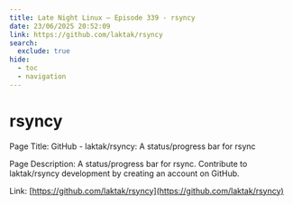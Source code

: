 ```yaml
---
title: Late Night Linux – Episode 339 - rsyncy
date: 23/06/2025 20:52:09
link: https://github.com/laktak/rsyncy
search:
  exclude: true
hide:
  - toc
  - navigation
---
```


# rsyncy

Page Title: GitHub - laktak/rsyncy: A status/progress bar for rsync

Page Description: A status/progress bar for rsync. Contribute to laktak/rsyncy development by creating an account on GitHub. 

Link: [https://github.com/laktak/rsyncy](https://github.com/laktak/rsyncy)